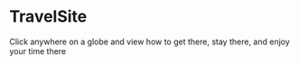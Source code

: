 # TravelSite
Click anywhere on a globe and view how to get there, stay there, and enjoy your time there

